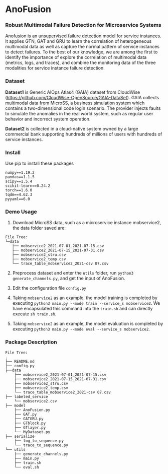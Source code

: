# AnoFusion

### Robust Multimodal Failure Detection for Microservice Systems

Anofusion is an unsupervised failure detection model for service instances. It applies GTN, GAT and GRU to learn the correlation of heterogeneous multimodal data as well as capture the normal pattern of service instances to detect failures. To the best of our knowledge, we are among the first to identify the importance of explore the correlation of multimodal data (metrics, logs, and traces), and combine the monitoring data of the three modalities for service instance failure detection.

### Dataset

**Dataset1** is Generic AIOps Atlas4 (GAIA) dataset from CloudWise (https://github.com/CloudWise-OpenSource/GAIA-DataSet). GAIA collects multimodal data from MicroSS, a business simulation system which contains a two-dimensional code login scenario. The provider injects faults to simulate the anomalies in the real world system, such as regular user behavior and incorrect system operation. 

**Dataset2** is collected in a cloud-native system owned by a large commercial bank supporting hundreds of millions of users with hundreds of service instances.

### Install
Use pip to install these packages
```
numpy==1.19.2
pandas==1.1.5
scipy==1.5.4
scikit-learn==0.24.2
torch==1.6.0
tqdm==4.62.3
pyyaml==6.0
```

### Demo Usage

1. Download MicroSS data, such as a microservice instance mobservice2, the data folder saved are:
```
File Tree:
└─data
   ├── mobservice2_2021-07-01_2021-07-15.csv
   ├── mobservice2_2021-07-15_2021-07-31.csv
   ├── mobservice2_stru.csv
   ├── mobservice2_temp.csv
   └── trace_table_mobservice2_2021-csv 07.csv
```

2. Preprocess dataset and enter the `utils` folder, run `python3 generate_channels.py`, and get the input of AnoFusion.

3. Edit the configuration file `config.py`
4. Taking `mobservice2` as an example, the model training is completed by executing `python3 main.py --mode train --service_s mobservice2`. We have encapsulated this command into the `train.sh` and can directly execute `sh train.sh`.
5. Taking `mobservice2` as an example, the model evaluation is completed by executing `python3 main.py --mode eval --service_s mobservice2`.

### Package Description
```
File Tree:
.
├── README.md
├── config.py
├──data
    ├── mobservice2_2021-07-01_2021-07-15.csv
    ├── mobservice2_2021-07-15_2021-07-31.csv
    ├── mobservice2_stru.csv
    ├── mobservice2_temp.csv
    └── trace_table_mobservice2_2021-csv 07.csv
├── labeled_service
    └── mobservice2.csv
├── model
    ├── AnoFusion.py
    ├── GAT.py
    ├── GATGRU.py
    ├── GTblock.py
    ├── GTlayer.py
    └── MyDataset.py
├── serialize
    ├── log_to_sequence.py
    └── trace_to_sequence.py
└── utils
    ├── generate_channels.py
    ├── main.py
    ├── train.sh
    └── eval.sh
```
